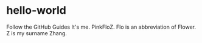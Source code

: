# hello-world
Follow the GitHub Guides
It's me. 
PinkFloZ.
Flo is an abbreviation of Flower.
Z is my surname Zhang.
